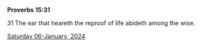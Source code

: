 **Proverbs 15:31**

31 The ear that heareth the reproof of life abideth among the wise.

[Saturday 06-January, 2024](https://getbible.life/kjv/Proverbs/15/31)
